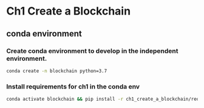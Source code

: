 # Ch1 Create a Blockchain

## conda environment
### Create conda environment to develop in the independent environment.
``` bash
conda create -n blockchain python=3.7
```
### Install requirements for ch1 in the conda env
``` bash
conda activate blockchain && pip install -r ch1_create_a_blockchain/requirements.txt
```
